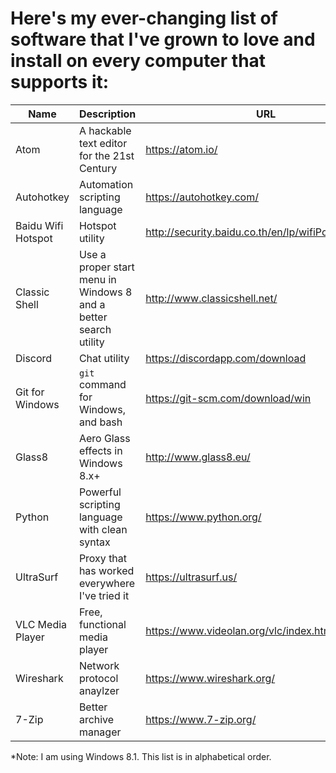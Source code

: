 # Here's my ever-changing list of software that I've grown to love and install on every computer that supports it:

| Name               | Description                                                      | URL                                     |
|--------------------|------------------------------------------------------------------|-----------------------------------------|
| Atom               | A hackable text editor for the 21st Century                      | https://atom.io/                        |
| Autohotkey         | Automation scripting language                                    | https://autohotkey.com/                 |
| Baidu Wifi Hotspot | Hotspot utility                                                  | http://security.baidu.co.th/en/lp/wifiPopularize.php |
| Classic Shell      | Use a proper start menu in Windows 8 and a better search utility | http://www.classicshell.net/            |
| Discord            | Chat utility                                                     | https://discordapp.com/download         |
| Git for Windows    | `git` command for Windows, and bash                              | https://git-scm.com/download/win        |
| Glass8             | Aero Glass effects in Windows 8.x+                               | http://www.glass8.eu/                   |
| Python             | Powerful scripting language with clean syntax                    | https://www.python.org/                 |
| UltraSurf          | Proxy that has worked everywhere I've tried it                   | https://ultrasurf.us/                   |
| VLC Media Player   | Free, functional media player                                    | https://www.videolan.org/vlc/index.html |
| Wireshark          | Network protocol anaylzer                                        | https://www.wireshark.org/              |
| 7-Zip              | Better archive manager                                           | https://www.7-zip.org/                  |

\*Note: I am using Windows 8.1. This list is in alphabetical order.

